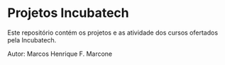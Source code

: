 # Projetos Incubatech
 Este repositório contém os projetos e as atividade dos cursos ofertados pela Incubatech.

 Autor: Marcos Henrique F. Marcone
